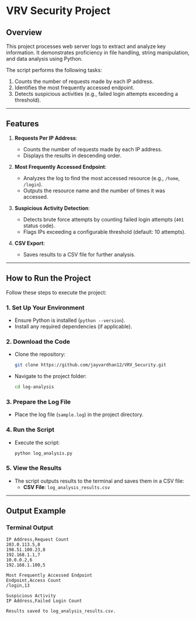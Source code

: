 # VRV Security Project

## **Overview**
This project processes web server logs to extract and analyze key information. It demonstrates proficiency in file handling, string manipulation, and data analysis using Python.

The script performs the following tasks:
1. Counts the number of requests made by each IP address.
2. Identifies the most frequently accessed endpoint.
3. Detects suspicious activities (e.g., failed login attempts exceeding a threshold).

---

## **Features**
1. **Requests Per IP Address**:
   - Counts the number of requests made by each IP address.
   - Displays the results in descending order.

2. **Most Frequently Accessed Endpoint**:
   - Analyzes the log to find the most accessed resource (e.g., `/home`, `/login`).
   - Outputs the resource name and the number of times it was accessed.

3. **Suspicious Activity Detection**:
   - Detects brute force attempts by counting failed login attempts (`401` status code).
   - Flags IPs exceeding a configurable threshold (default: 10 attempts).

4. **CSV Export**:
   - Saves results to a CSV file for further analysis.

---

## **How to Run the Project**
Follow these steps to execute the project:

### 1. **Set Up Your Environment**
   - Ensure Python is installed (`python --version`).
   - Install any required dependencies (if applicable).

### 2. **Download the Code**
   - Clone the repository:
     ```bash
     git clone https://github.com/jayvardhan12/VRV_Security.git
     ```
   - Navigate to the project folder:
     ```bash
     cd log-analysis
     ```

### 3. **Prepare the Log File**
   - Place the log file (`sample.log`) in the project directory.

### 4. **Run the Script**
   - Execute the script:
     ```bash
     python log_analysis.py
     ```

### 5. **View the Results**
   - The script outputs results to the terminal and saves them in a CSV file:
     - **CSV File**: `log_analysis_results.csv`

---

## **Output Example**
### **Terminal Output**
```plaintext
IP Address,Request Count
203.0.113.5,8
198.51.100.23,8
192.168.1.1,7
10.0.0.2,6
192.168.1.100,5

Most Frequently Accessed Endpoint
Endpoint,Access Count
/login,13

Suspicious Activity
IP Address,Failed Login Count

Results saved to log_analysis_results.csv.
